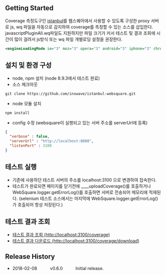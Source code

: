 
## Getting Started

Coverage 측정도구인 [istanbul](https://istanbul.js.org/)를 웹스퀘어에서 사용할 수 있도록 구성한 proxy 서버로 js, wq 파일을 자동으로 감지하여 coverage를 측정할 수 있는 소스를 삽입한다.
javascriptPluginAll.wq파일도 지원하지만 파일 크기가 커서 테스트 및 결과 조회에 시간이 많이 걸려서 js방식 또는 wq 파일 개별로딩 설정을 권장한다.
```xml
<engineLoadingMode ie="3" moz="3" opera="3" android="3" iphone="3" chrome="3" safari="3"/>
```

## 설치 및 환경 구성

* node, npm 설치 (node 8.9.3에서 테스트 완료)
* 소스 체크아웃
```shell
git clone https://github.com/inswave/istanbul-websquare.git
```
* node 모듈 설치
```shell
npm install
```
* config 수정 (websquare이 실행되고 있는 서버 주소를 serverUrl에 등록)
```JSON
{
  "verbose" : false,
  "serverUrl" : "http://localhost:8080",
  "listenPort" : 3100
}
```

## 테스트 실행
* 기존에 사용하던 테스트 서버의 주소를 localhost:3100 으로 변경하여 접속한다.
* 테스트가 완료되면 페이지를 닫기전에 ____uploadCoverage()를 호출하거나 WebSquare.logger.getErrorLog()를 호출하면 서버로 전송되어 메모리에 적재된다. (selenium 테스트 소스에서는 마지막에 WebSquare.logger.getErrorLog()가 호출되어 항상 저장된다.)

## 테스트 결과 조회
* [테스트 결과 조회 (http://localhost:3100/coverage)](http://localhost:3100/coverage)
* [테스트 결과 다운로드 (http://localhost:3100/coverage/download)](http://localhost:3100/coverage/download)

## Release History

* 2018-02-08   v0.6.0   Initial release.
